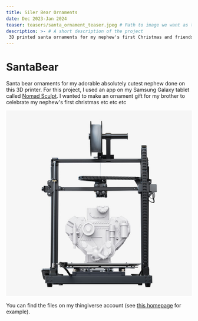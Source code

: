 ```yaml
---
title: Siler Bear Ornaments
date: Dec 2023-Jan 2024
teaser: teasers/santa_ornament_teaser.jpeg # Path to image we want as teaser for this post, stored in `/static`
description: >- # A short description of the project
 3D printed santa ornaments for my nephew's first Christmas and friends
---
```


# SantaBear 

Santa bear ornaments for my adorable absolutely cutest nephew done on this 3D printer.
For this project, I used an app on my Samsung Galaxy tablet called <a href="https://nomadsculpt.com/">Nomad Sculpt</a>. I wanted to make an ornament gift for my brother to celebrate my nephew's first christmas etc etc etc

<img src="./example_printer.jpeg" alt="Image of Printer"/>
<!-- ^^ to insert new images -->

You can find the files on my thingiverse account (see <a href="https://www.thingiverse.com/properbowen/designs">this homepage</a> for example).
<!-- Insert hyperlinks with ahref -->

<!-- 
**BOLD FONT**
*ITALIC FONT*

``` python
print("HELLO KARISSA")
```
 -->
